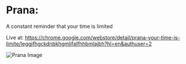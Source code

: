 # Prana: 
A constant reminder that your time is limited

Live at: https://chrome.google.com/webstore/detail/prana-your-time-is-limite/leggjfhgckdnbkhgmlifalfhhbmlajbh?hl=en&authuser=2

![Prana Image](https://i.ibb.co/4MRYYzq/Screenshot-2023-10-14-at-3-35-32-PM.png)
